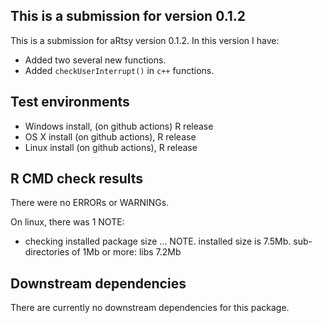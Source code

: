 ## This is a submission for version 0.1.2
This is a submission for aRtsy version 0.1.2. In this version I have:

* Added two several new functions.
* Added `checkUserInterrupt()` in `c++` functions.

## Test environments
* Windows install, (on github actions) R release
* OS X install (on github actions), R release
* Linux install (on github actions), R release

## R CMD check results
There were no ERRORs or WARNINGs.

On linux, there was 1 NOTE:

* checking installed package size ... NOTE. installed size is 7.5Mb. sub-directories of 1Mb or more: libs 7.2Mb

## Downstream dependencies
There are currently no downstream dependencies for this package.
